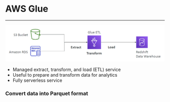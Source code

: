 # AWS Glue

---
![AWS Glue](../Image/AWS_Glue.png)
* Managed extract, transform, and load (ETL) service
* Useful to prepare and transform data for analytics
* Fully serverless service
### Convert data into Parquet format